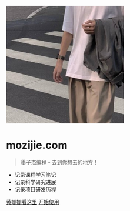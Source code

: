<!-- _coverpage.md 封面 -->

![logo](res/pictures/profile_picture.jpg)

# mozijie.com <small></small>

> 墨子杰编程 - 去到你想去的地方！

- 记录课程学习笔记
- 记录科学研究进展
- 记录项目研发历程

[黄姗姗看这里](https://space.bilibili.com/145083815?spm_id_from=333.1007.0.0)
[开始使用](#欢迎使用)
